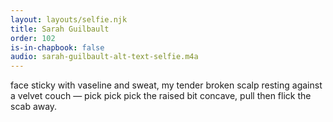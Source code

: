```yaml
---
layout: layouts/selfie.njk
title: Sarah Guilbault
order: 102
is-in-chapbook: false
audio: sarah-guilbault-alt-text-selfie.m4a
---
```

face sticky with vaseline and sweat, my tender broken scalp resting against a velvet couch — pick pick pick the raised bit concave, pull then flick the scab away.
